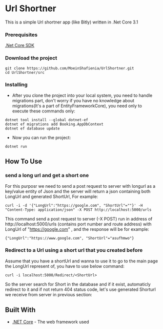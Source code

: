 # Url Shortner

This is a simple Url shortner app (like Bitly) written in .Net Core 3.1

### Prerequisites

[.Net Core SDK](https://docs.microsoft.com/en-us/dotnet/core/install)

### Download the project

```
git clone https://github.com/MoeinShafienia/UrlShortner.git
cd UrlShortner/src
```

### Installing

- After you clone the project into your local system, you need to handle migrations part, don't worry if you have no knowledge about migrations(It's a part of EntityFrameworkCore), you need only to execute these commands only:
```
dotnet tool install --global dotnet-ef
dotnet ef migrations add Booking.AppDbContext
dotnet ef database update
```
- Now you can run the project:
```
dotnet run
```

## How To Use

### send a long url and get a short one
For this purposr we need to send a post request to server with longurl as a key/value entity of Json and the server will return a json containing both LongUrl and generated ShortUrl, For example:
```
curl -i -d '{"LongUrl":"https://google.com", "ShortUrl"=""}' -H "Content-Type: application/json" -X POST http://localhost:5000/urls
```
This command send a post request to server (-X POST) run in address of http://localhost:5000/urls (contains port number and route address) with LongUrl of "https://google.com" , and the response will be for example:
```
{"LongUrl":"https://www.google.com", "ShortUrl"="asufhmwo"}
```

### Redirect to a Url using a short url that you created before
Assume that you have a shortUrl and wanna to use it to go to the main page the LongUrl represent of, you have to use below command:
```
curl -i localhost:5000/Redirect/<ShortUrl>
```
So the server search for Short in the database and if it exist, automaticly redirect to it and if not return 404 status code, let's use generated Shorturl we receive from server in previous section:

## Built With

* [.NET Core](https://dotnet.microsoft.com/) - The web framework used
